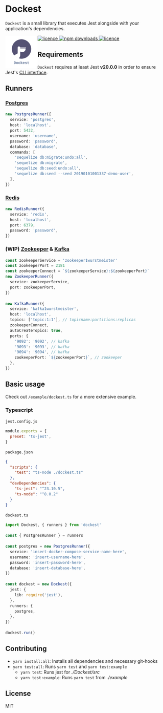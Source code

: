 # Dockest

`Dockest` is a small library that executes Jest alongside with your application's dependencies.

<div>
  <img alt="dockest logo" style="width: 20%; float:left;" src="./dev-toolbox/logo/logo.png">

  <p style="">
    <a href="https://travis-ci.com/erikengervall/dockest">
      <img alt="licence" src="https://img.shields.io/travis/com/erikengervall/dockest.svg?style=flat">
    </a>
    <a href="https://www.npmjs.com/package/dockest">
      <img alt="npm downloads" src="https://img.shields.io/npm/dm/dockest.svg?style=flat">
    </a>
    <a href="https://github.com/erikengervall/dockest/blob/master/LICENSE">
      <img alt="licence" src="https://img.shields.io/npm/l/dockest.svg?style=flat">
    </a>
  </p>
</div>

## Requirements

`Dockest` requires at least Jest **v20.0.0** in order to ensure Jest's [CLI interface](https://github.com/facebook/jest/blob/master/packages/jest-cli/src/cli/index.js#L62).

## Runners

### [Postgres](https://hub.docker.com/_/postgres)

```typescript
new PostgresRunner({
  service: 'postgres',
  host: 'localhost',
  port: 5432,
  username: 'username',
  password: 'password',
  database: 'database',
  commands: [
    'sequelize db:migrate:undo:all',
    'sequelize db:migrate',
    'sequelize db:seed:undo:all',
    'sequelize db:seed --seed 20190101001337-demo-user',
  ],
})
```

### [Redis](https://hub.docker.com/_/redis)

```typescript
new RedisRunner({
  service: 'redis',
  host: 'localhost',
  port: 6379,
  password: 'password',
})
```

### (WIP) [Zookeeper](https://hub.docker.com/r/wurstmeister/zookeeper/) & [Kafka](https://hub.docker.com/r/wurstmeister/kafka)

```typescript
const zookeeperService = 'zookeeper1wurstmeister'
const zookeeperPort = 2181
const zookeeperConnect = `${zookeeperService}:${zookeeperPort}`
new ZookeeperRunner({
  service: zookeeperService,
  port: zookeeperPort,
})

new KafkaRunner({
  service: 'kafka1wurstmeister',
  host: 'localhost',
  topics: ['topic:1:1'], // topicname:partitions:replicas
  zookeeperConnect,
  autoCreateTopics: true,
  ports: {
    '9092': '9092', // kafka
    '9093': '9093', // kafka
    '9094': '9094', // kafka
    zookeeperPort: `${zookeeperPort}`, // zookeeper
  },
})
```

## Basic usage

Check out `/example/dockest.ts` for a more extensive example.

### Typescript

`jest.config.js`

```js
module.exports = {
  preset: 'ts-jest',
}
```

`package.json`

```json
{
  "scripts": {
    "test": "ts-node ./dockest.ts"
  },
  "devDependencies": {
    "ts-jest": "^23.10.5",
    "ts-node": "^8.0.2"
  }
}
```

`dockest.ts`

```typescript
import Dockest, { runners } from 'dockest'

const { PostgresRunner } = runners

const postgres = new PostgresRunner({
  service: 'insert-docker-compose-service-name-here',
  username: 'insert-username-here',
  password: 'insert-password-here',
  database: 'insert-database-here',
})

const dockest = new Dockest({
  jest: {
    lib: require('jest'),
  },
  runners: {
    postgres,
  },
})

dockest.run()
```

## Contributing

- `yarn install:all`: Installs all dependencies and necessary git-hooks
- `yarn test:all`: Runs `yarn test` and `yarn test:example`
  - `yarn test`: Runs jest for _./Dockest/src_
  - `yarn test:example`: Runs `yarn test` from _./example_

## License

MIT

